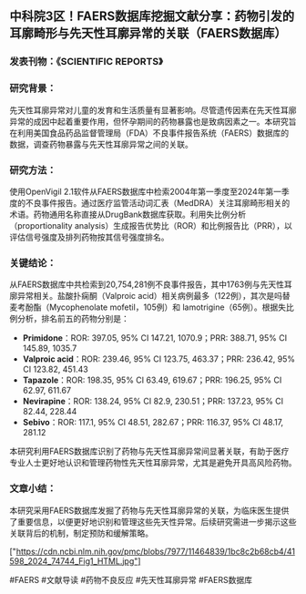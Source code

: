 ## 中科院3区！FAERS数据库挖掘文献分享：药物引发的耳廓畸形与先天性耳廓异常的关联（FAERS数据库）

### 发表刊物：《SCIENTIFIC REPORTS》

### 研究背景：  
先天性耳廓异常对儿童的发育和生活质量有显著影响。尽管遗传因素在先天性耳廓异常的成因中起着重要作用，但怀孕期间的药物暴露也是致病因素之一。本研究旨在利用美国食品药品监督管理局（FDA）不良事件报告系统（FAERS）数据库的数据，调查药物暴露与先天性耳廓异常之间的关联。

### 研究方法：  
使用OpenVigil 2.1软件从FAERS数据库中检索2004年第一季度至2024年第一季度的不良事件报告。通过医疗监管活动词汇表（MedDRA）关注耳廓畸形相关的术语。药物通用名称直接从DrugBank数据库获取。利用失比例分析（proportionality analysis）生成报告优势比（ROR）和比例报告比（PRR），以评估信号强度及排列药物按其信号强度排名。

### 关键结论：  
从FAERS数据库中共检索到20,754,281例不良事件报告，其中1763例与先天性耳廓异常相关。盐酸扑痫酮（Valproic acid）相关病例最多（122例），其次是吗替麦考酚酯（Mycophenolate mofetil，105例）和 lamotrigine（65例）。根据失比例分析，排名前五的药物分别是：  
- **Primidone**：ROR: 397.05, 95% CI 147.21, 1070.9；PRR: 388.71, 95% CI 145.89, 1035.7  
- **Valproic acid**：ROR: 239.46, 95% CI 123.75, 463.37；PRR: 236.42, 95% CI 123.82, 451.43  
- **Tapazole**：ROR: 198.35, 95% CI 63.49, 619.67；PRR: 196.25, 95% CI 62.97, 611.67  
- **Nevirapine**：ROR: 138.24, 95% CI 82.9, 230.51；PRR: 137.23, 95% CI 82.44, 228.44  
- **Sebivo**：ROR: 117.1, 95% CI 48.51, 282.67；PRR: 116.37, 95% CI 48.17, 281.12  

本研究利用FAERS数据库识别了药物与先天性耳廓异常间显著关联，有助于医疗专业人士更好地认识和管理药物性先天性耳廓异常，尤其是避免开具高风险药物。

### 文章小结：  
本研究采用FAERS数据库发掘了药物与先天性耳廓异常的关联，为临床医生提供了重要信息，以便更好地识别和管理这些先天性异常。后续研究需进一步揭示这些关联背后的机制，制定预防和缓解策略。

["https://cdn.ncbi.nlm.nih.gov/pmc/blobs/7977/11464839/1bc8c2b68cb4/41598_2024_74744_Fig1_HTML.jpg"]

#FAERS #文献导读 #药物不良反应 #先天性耳廓异常 #FAERS数据库